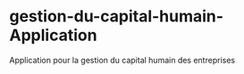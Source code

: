 # gestion-du-capital-humain-Application
Application pour la gestion du capital humain des entreprises
